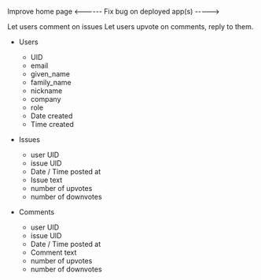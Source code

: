 Improve home page
<------ Fix bug on deployed app(s) ----->

Let users comment on issues
Let users upvote on comments, reply to them.




 - Users
    - UID
    - email
    - given_name
    - family_name
    - nickname
    - company
    - role
    - Date created
    - Time created

 - Issues
    - user UID
    - issue UID
    - Date / Time posted at
    - Issue text
    - number of upvotes
    - number of downvotes

- Comments
    - user UID
    - issue UID
    - Date / Time posted at
    - Comment text
    - number of upvotes
    - number of downvotes
